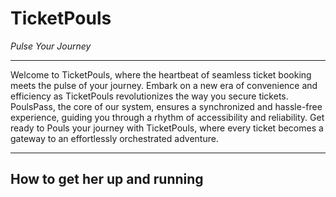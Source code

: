 # TicketPouls

_Pulse Your Journey_

---

Welcome to TicketPouls, where the heartbeat of seamless ticket booking meets the pulse of your journey. Embark on a new era of convenience and efficiency as TicketPouls revolutionizes the way you secure tickets. PoulsPass, the core of our system, ensures a synchronized and hassle-free experience, guiding you through a rhythm of accessibility and reliability. Get ready to Pouls your journey with TicketPouls, where every ticket becomes a gateway to an effortlessly orchestrated adventure.

---

## How to get her up and running
